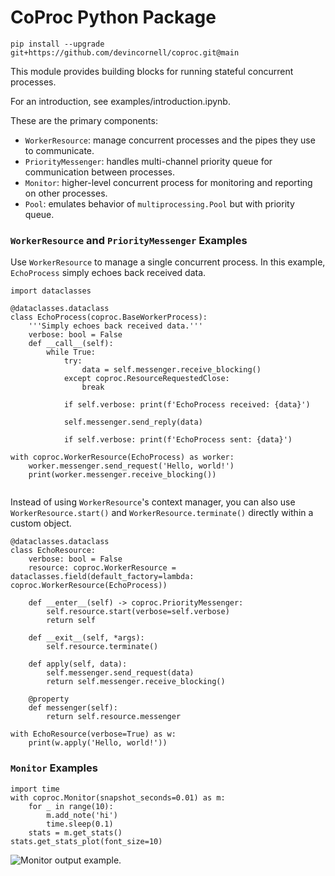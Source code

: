 # CoProc Python Package

`pip install --upgrade git+https://github.com/devincornell/coproc.git@main`

This module provides building blocks for running stateful concurrent processes.

For an introduction, see examples/introduction.ipynb.

These are the primary components:

+ `WorkerResource`: manage concurrent processes and the pipes they use to communicate. 
+ `PriorityMessenger`: handles multi-channel priority queue for communication between processes.
+ `Monitor`: higher-level concurrent process for monitoring and reporting on other processes.
+ `Pool`: emulates behavior of `multiprocessing.Pool` but with priority queue.


### `WorkerResource` and `PriorityMessenger` Examples

Use `WorkerResource` to manage a single concurrent process. In this example, `EchoProcess` simply echoes back received data.

```
import dataclasses

@dataclasses.dataclass
class EchoProcess(coproc.BaseWorkerProcess):
    '''Simply echoes back received data.'''
    verbose: bool = False
    def __call__(self):
        while True:
            try:
                data = self.messenger.receive_blocking()
            except coproc.ResourceRequestedClose:
                break
            
            if self.verbose: print(f'EchoProcess received: {data}')
            
            self.messenger.send_reply(data)
            
            if self.verbose: print(f'EchoProcess sent: {data}')

with coproc.WorkerResource(EchoProcess) as worker:
    worker.messenger.send_request('Hello, world!')
    print(worker.messenger.receive_blocking())
    
```

Instead of using `WorkerResource`'s context manager, you can also use `WorkerResource.start()` and `WorkerResource.terminate()` directly within a custom object.

```
@dataclasses.dataclass
class EchoResource:
    verbose: bool = False
    resource: coproc.WorkerResource = dataclasses.field(default_factory=lambda: coproc.WorkerResource(EchoProcess))
    
    def __enter__(self) -> coproc.PriorityMessenger:
        self.resource.start(verbose=self.verbose)
        return self
    
    def __exit__(self, *args):
        self.resource.terminate()
        
    def apply(self, data):
        self.messenger.send_request(data)
        return self.messenger.receive_blocking()
    
    @property
    def messenger(self):
        return self.resource.messenger

with EchoResource(verbose=True) as w:
    print(w.apply('Hello, world!'))

```

### `Monitor` Examples

```
import time
with coproc.Monitor(snapshot_seconds=0.01) as m:
    for _ in range(10):
        m.add_note('hi')
        time.sleep(0.1)
    stats = m.get_stats()
stats.get_stats_plot(font_size=10)
```

![Monitor output example.](https://storage.googleapis.com/public_data_09324832787/monitor_ex1.png)

